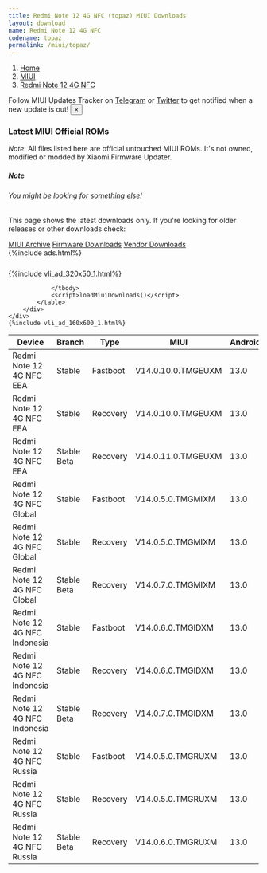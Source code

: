 ```yaml
---
title: Redmi Note 12 4G NFC (topaz) MIUI Downloads
layout: download
name: Redmi Note 12 4G NFC
codename: topaz
permalink: /miui/topaz/
---
```

<nav aria-label="breadcrumb">
    <ol class="breadcrumb">
        <li class="breadcrumb-item"><a href="/">Home</a></li>
        <li class="breadcrumb-item"><a href="/miui/">MIUI</a></li>
        <li class="breadcrumb-item active" aria-current="page"><a href="/miui/topaz/">Redmi Note 12 4G NFC</a></li>
    </ol>
</nav>
<div class="alert alert-primary alert-dismissible fade show" role="alert">
    Follow MIUI Updates Tracker on <a href="https://t.me/MIUIUpdatesTracker" class="alert-link">Telegram</a>
     or <a href="https://twitter.com/MiFwUpdater" class="alert-link">Twitter</a> to get notified when a new update is out!
    <button type="button" class="close" data-dismiss="alert" aria-label="Close">
        <span aria-hidden="true">&times;</span>
    </button>
</div>

### Latest MIUI Official ROMs
*Note*: All files listed here are official untouched MIUI ROMs. It's not owned, modified or modded by Xiaomi Firmware Updater.
<div class="card">
  <div class="card-body">
    <h5 class="card-title">Note</h5>
    <h6 class="card-subtitle mb-2 text-muted">You might be looking for something else!</h6>
    <p class="card-text">This page shows the latest downloads only.
     If you're looking for older releases or other downloads check:</p>
    <a href="/archive/miui/topaz/" class="card-link">MIUI Archive</a>
    <a href="/firmware/topaz/" class="card-link">Firmware Downloads</a>
    <a href="/vendor/topaz/" class="card-link">Vendor Downloads</a>
  </div>
</div>
{%include ads.html%}
<div class="row justify-content-center">
    <div class="col-10">
        <div class="table-responsive-md" style="margin-top: 25px;">
            {%include vli_ad_320x50_1.html%}
            <table id="miui" class="display dt-responsive nowrap compact table table-striped table-hover table-sm">
                <thead class="thead-dark">
                    <tr>
                        <th data-ref="device">Device</th>
                        <th data-ref="branch">Branch</th>
                        <th data-ref="type">Type</th>
                        <th data-ref="miui">MIUI</th>
                        <th data-ref="android">Android</th>
                        <th data-ref="size">Size</th>
                        <th data-ref="size">Date</th>
                        <th data-ref="link">Link</th>
                    </tr>
                </thead>
                <tbody>
                <tr><td>Redmi Note 12 4G NFC EEA</td><td>Stable</td><td>Fastboot</td><td>V14.0.10.0.TMGEUXM</td><td>13.0</td><td>6.9 GB</td><td>2023-07-14</td><td><a href="/miui/topaz/stable/V14.0.10.0.TMGEUXM/">Download</a></td></tr>
<tr><td>Redmi Note 12 4G NFC EEA</td><td>Stable</td><td>Recovery</td><td>V14.0.10.0.TMGEUXM</td><td>13.0</td><td>4.3 GB</td><td>2023-07-17</td><td><a href="/miui/topaz/stable/V14.0.10.0.TMGEUXM/">Download</a></td></tr>
<tr><td>Redmi Note 12 4G NFC EEA</td><td>Stable Beta</td><td>Recovery</td><td>V14.0.11.0.TMGEUXM</td><td>13.0</td><td>4.3 GB</td><td>2023-09-11</td><td><a href="/miui/topaz/stable beta/V14.0.11.0.TMGEUXM/">Download</a></td></tr>
<tr><td>Redmi Note 12 4G NFC Global</td><td>Stable</td><td>Fastboot</td><td>V14.0.5.0.TMGMIXM</td><td>13.0</td><td>7.1 GB</td><td>2023-07-12</td><td><a href="/miui/topaz/stable/V14.0.5.0.TMGMIXM/">Download</a></td></tr>
<tr><td>Redmi Note 12 4G NFC Global</td><td>Stable</td><td>Recovery</td><td>V14.0.5.0.TMGMIXM</td><td>13.0</td><td>4.2 GB</td><td>2023-07-19</td><td><a href="/miui/topaz/stable/V14.0.5.0.TMGMIXM/">Download</a></td></tr>
<tr><td>Redmi Note 12 4G NFC Global</td><td>Stable Beta</td><td>Recovery</td><td>V14.0.7.0.TMGMIXM</td><td>13.0</td><td>4.2 GB</td><td>2023-09-15</td><td><a href="/miui/topaz/stable beta/V14.0.7.0.TMGMIXM/">Download</a></td></tr>
<tr><td>Redmi Note 12 4G NFC Indonesia</td><td>Stable</td><td>Fastboot</td><td>V14.0.6.0.TMGIDXM</td><td>13.0</td><td>6.3 GB</td><td>2023-07-25</td><td><a href="/miui/topaz/stable/V14.0.6.0.TMGIDXM/">Download</a></td></tr>
<tr><td>Redmi Note 12 4G NFC Indonesia</td><td>Stable</td><td>Recovery</td><td>V14.0.6.0.TMGIDXM</td><td>13.0</td><td>4.1 GB</td><td>2023-08-02</td><td><a href="/miui/topaz/stable/V14.0.6.0.TMGIDXM/">Download</a></td></tr>
<tr><td>Redmi Note 12 4G NFC Indonesia</td><td>Stable Beta</td><td>Recovery</td><td>V14.0.7.0.TMGIDXM</td><td>13.0</td><td>4.1 GB</td><td>2023-09-19</td><td><a href="/miui/topaz/stable beta/V14.0.7.0.TMGIDXM/">Download</a></td></tr>
<tr><td>Redmi Note 12 4G NFC Russia</td><td>Stable</td><td>Fastboot</td><td>V14.0.5.0.TMGRUXM</td><td>13.0</td><td>6.6 GB</td><td>2023-07-11</td><td><a href="/miui/topaz/stable/V14.0.5.0.TMGRUXM/">Download</a></td></tr>
<tr><td>Redmi Note 12 4G NFC Russia</td><td>Stable</td><td>Recovery</td><td>V14.0.5.0.TMGRUXM</td><td>13.0</td><td>4.1 GB</td><td>2023-07-14</td><td><a href="/miui/topaz/stable/V14.0.5.0.TMGRUXM/">Download</a></td></tr>
<tr><td>Redmi Note 12 4G NFC Russia</td><td>Stable Beta</td><td>Recovery</td><td>V14.0.6.0.TMGRUXM</td><td>13.0</td><td>4.1 GB</td><td>2023-09-13</td><td><a href="/miui/topaz/stable beta/V14.0.6.0.TMGRUXM/">Download</a></td></tr>

                </tbody>
                <script>loadMiuiDownloads()</script>
            </table>
        </div>
    </div>
    {%include vli_ad_160x600_1.html%}
</div>
